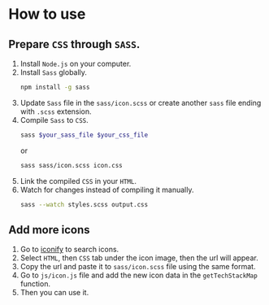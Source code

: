 # How to use
## Prepare `CSS` through `SASS`.
1. Install `Node.js` on your computer.
2. Install `Sass` globally.
    ```bash
    npm install -g sass
    ```
3. Update `Sass` file in the `sass/icon.scss` or create another `sass` file ending with `.scss` extension.
4. Compile `Sass` to `CSS`.
    ```bash
    sass $your_sass_file $your_css_file
    ```
    or
    ```bash
    sass sass/icon.scss icon.css
    ```
5. Link the compiled `CSS` in your `HTML`.
6. Watch for changes instead of compiling it manually.
    ```bash
    sass --watch styles.scss output.css
    ```

## Add more icons
1. Go to [iconify](https://icon-sets.iconify.design/) to search icons.
2. Select `HTML`, then `CSS` tab under the icon image, then the url will appear.
3. Copy the url and paste it to `sass/icon.scss` file using the same format.
4. Go to `js/icon.js` file and add the new icon data in the `getTechStackMap` function.
5. Then you can use it.